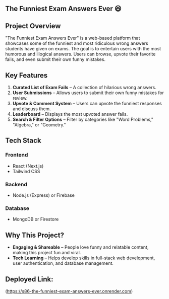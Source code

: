 ## The Funniest Exam Answers Ever 😆

## Project Overview
"The Funniest Exam Answers Ever" is a web-based platform that showcases some of the funniest and most ridiculous wrong answers students have given on exams. The goal is to entertain users with the most humorous and illogical answers. Users can browse, upvote their favorite fails, and even submit their own funny mistakes.

## Key Features
1. **Curated List of Exam Fails** – A collection of hilarious wrong answers.
2. **User Submissions** – Allows users to submit their own funny mistakes for review.
3. **Upvote & Comment System** – Users can upvote the funniest responses and discuss them.
4. **Leaderboard** – Displays the most upvoted answer fails.
5. **Search & Filter Options** – Filter by categories like "Word Problems," "Algebra," or "Geometry."

## Tech Stack
### Frontend
- React (Next.js)
- Tailwind CSS

### Backend
- Node.js (Express) or Firebase

### Database
- MongoDB or Firestore

## Why This Project?
- **Engaging & Shareable** – People love funny and relatable content, making this project fun and viral.
- **Tech Learning** – Helps develop skills in full-stack web development, user authentication, and database management.


 ## Deployed Link:

 (https://s86-the-funniest-exam-answers-ever.onrender.com)